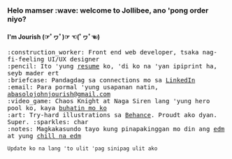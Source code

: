 <h3>Helo mamser :wave: welcome to Jollibee, ano 'pong order niyo?</h3>
<h4>I'm Jourish (☞ﾟヮﾟ)☞ ☜(ﾟヮﾟ☜) <br></h4>
<p>
  <samp>
    :construction_worker: Front end web developer, tsaka nag-fi-feeling UI/UX designer <br>
    :pencil: Ito 'yung <a href="https://docs.google.com/document/d/1lNiczAPhNUKTyfAWzaYdjPeV0yD8MYshkVnK6IPK2FQ/edit">resume</a> ko, 'di ko na 'yan ipiprint ha, seyb mader ert <br>
    :briefcase: Pandagdag sa connections mo sa <a href="https://www.linkedin.com/in/jjdcabasolo/">LinkedIn</a> <br> 
    :email: Para pormal 'yung usapanan natin, <a href="mailto:abasolojohnjourish@gmail.com">abasolojohnjourish@gmail.com</a> <br>
    :video_game: Chaos Knight at Naga Siren lang 'yung hero pool ko, kaya <a href="https://steamcommunity.com/id/hurisyo">buhatin mo ko</a> <br>
    :art: Try-hard illustrations sa <a href="https://www.behance.net/jjdcabasolo">Behance</a>. Proudt ako dyan. Super. :sparkles: char <br>
    :notes: Magkakasundo tayo kung pinapakinggan mo din ang <a href="https://open.spotify.com/playlist/2PJXLJoUXeE2ICf2Vx0F8a?si=5Vdc5oWQSTSO0meJmyJ6ww">edm</a> at yung <a href="https://open.spotify.com/playlist/635bkOEPENmoP6uinbnxXb?si=OhxTQnUXRTmmpPfUpNlYVg">chill na edm</a> <br> 
    
    Update ko na lang 'to ulit 'pag sinipag ulit ako
  </samp>
</p>
